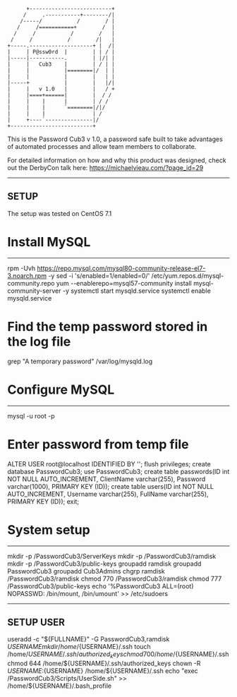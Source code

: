 
          +--------------------------+
         /     .-----------+--------/|
        /-----/           /        / |
       /     /===========+        /  |
      /     /           /        /   |
     /     /           /        /|   |
    +-----.--------------------+ |  /|
    |     | P@ssw0rd  |        | | / |
    |-----|-----------.        | |/| |
    |     |   Cub3    |        | / | |
    |     |           |========|/  | |
    |     |           |        |   | |
    |-----+           |        |   |/|
    |     |   v 1.0   |        |   / +
    |     |====+======|        |  / /
    |     |    |      |        | / /
    |     |    |      `========|/|/
    |     |    |               | /
    |     +----`---------------|/
    +--------------------------+


This is the Password Cub3 v 1.0, a password safe built to take advantages of automated processes and allow team members to collaborate.


For detailed information on how and why this product was designed, check out the DerbyCon talk here:
https://michaelvieau.com/?page_id=29



---------
  SETUP
---------
The setup was tested on CentOS 7.1


# Install MySQL
----------------
rpm -Uvh https://repo.mysql.com/mysql80-community-release-el7-3.noarch.rpm -y
sed -i 's/enabled=1/enabled=0/' /etc/yum.repos.d/mysql-community.repo
yum --enablerepo=mysql57-community install mysql-community-server -y
systemctl start mysqld.service
systemctl enable mysqld.service

# Find the temp password stored in the log file
grep "A temporary password" /var/log/mysqld.log


# Configure MySQL
------------------
mysql -u root -p
# Enter password from temp file
ALTER USER root@localhost IDENTIFIED BY '<New-Password-Here>';
flush privileges;
create database PasswordCub3;
use PasswordCub3;
create table passwords(ID int NOT NULL AUTO_INCREMENT, ClientName varchar(255), Password varchar(1000), PRIMARY KEY (ID));
create table users(ID int NOT NULL AUTO_INCREMENT, Username varchar(255), FullName varchar(255), PRIMARY KEY (ID));
exit;


# System setup
---------------
mkdir -p /PasswordCub3/ServerKeys
mkdir -p /PasswordCub3/ramdisk
mkdir -p /PasswordCub3/public-keys
groupadd ramdisk
groupadd PasswordCub3
groupadd Cub3Admins
chgrp ramdisk /PasswordCub3/ramdisk
chmod 770 /PasswordCub3/ramdisk
chmod 777 /PasswordCub3/public-keys
echo '%PasswordCub3   ALL=(root)      NOPASSWD: /bin/mount, /bin/umount' >> /etc/sudoers



---------------
  SETUP USER
---------------
useradd -c "${FULLNAME}" -G PasswordCub3,ramdisk ${USERNAME}
mkdir /home/${USERNAME}/.ssh
touch /home/${USERNAME}/.ssh/authorized_keys
chmod 700 /home/${USERNAME}/.ssh
chmod 644 /home/${USERNAME}/.ssh/authorized_keys
chown -R ${USERNAME}:${USERNAME} /home/${USERNAME}/.ssh
echo "exec /PasswordCub3/Scripts/UserSide.sh" >> /home/${USERNAME}/.bash_profile







